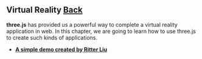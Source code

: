 ## Virtual Reality [Back](./../three.md)

**three.js** has provided us a powerful way to complete a virtual reality application in web. In this chapter, we are going to learn how to use three.js to create such kinds of applications.

- [**A simple demo created by Ritter Liu**](./a_simple_demo/a_simple_demo.md)
